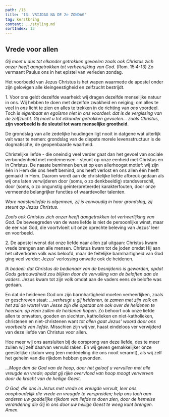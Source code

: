 ```yaml
---
path: /13
title: '13: VRIJDAG NA DE 2e ZONDAG'
tag: kerstkring
content: ../styling.md
sortIndex: 13
---
```


## Vrede voor allen

_Gij moet u dus tot elkander getrokken gevoelen zoals ook Christus zich onzer heeft aangetrokken tot verheerlijking van God._ (Rom. 15:4-13) Zo vermaant Paulus ons in het epistel van verleden zondag.

Het voorbeeld van Jezus Christus is het wapen waarmede de apostel onder zijn gelovigen alle kleingeestigheid en zelfzucht bestrijdt.

1\. Voor ons geldt dezelfde waarheid: wij dragen dezelfde menselijke natuur in ons. Wij hebben te doen met dezelfde zwakheid en neiging; om alles te veel in _ons_ licht te zien en alles te trekken in de richting van _ons_ voordeel. Toch is _eigenbaat en egoïsme niet in ons voordeel: dat is de vergissing van de zelfzucht_. _Gij moet u tot elkander getrokken gevoelen... zoals Christus,_ **zijn voorbeeld is de sleutel tot ware menselijke grootheid**.

De grondslag van alle zedelijke houdingen ligt nooit in datgene wat uiterlijk valt waar te nemen: grondslag van de diepste morele levensstructuur is de dogmatische, de geopenbaarde waarheid.

Christelijke liefde - die oneindig veel verder gaat dan het gevoel van sociale verbondenheid met medemensen - steunt op onze eenheid met Christus en in Christus. De naaste beminnen berust op een allerhoogst motief: wij zijn één in Hem die ons heeft bemind, ons heeft verlost en ons allen één heeft gemaakt in Hem. Daarom wordt aan de christelijke liefde afbreuk gedaan als wij ons laten verwijderen door (soms, o zo denkbeeldig) standsverschil, door (soms, o zo ongunstig geïnterpreteerde) karakterfouten, door onze vermeende belangrijker functies of waardevoller talenten.

_Ware naastenliefde is algemeen, zij is eenvoudig in haar grondslag, zij steunt op Jezus Christus._

_Zoals ook Christus zich onzer heeft aangetrokken tot verheerlijking van God._ De beweegreden van de ware liefde is niet de persoonlijke winst, maar de eer van God, die voortvloeit uit onze oprechte beleving van Jezus' leer en voorbeeld.

2\. De apostel wenst dat onze liefde naar allen zal uitgaan: Christus kwam vrede brengen aan alle mensen. Christus kwam tot de joden omdat Hij aan het uitverkoren volk was beloofd, maar de feitelijke barmhartigheid van God ging veel verder: Jezus' verlossing omvatte ook de heidenen.

_Ik bedoel: dat Christus de bedienaar van de besnijdenis is geworden, opdat Gods getrouwdheid zou blijken door de vervulling van de beloften aan de vaders._ Jezus kwam tot zijn volk omdat aan de vaders eens de belofte was gedaan.

En dat de heidenen God om zijn barmhartigheid moeten verheerlijken, zoals er geschreven staat: ..._verheugt u gij heidenen, te zamen met zijn volk_ en _het zal de wortel van Jesse zijn die opstaat om ook over de heidenen te heersen: op Hem zullen de heidenen hopen_. Zo behoort ook onze liefde allen te omvatten, goeden en slechten, katholieken en niet-katholieken, christenen en niet-christenen want _tot allen gaat Jezus' woord door ons voorbeeld van liefde_. Misschien zijn wij ver, haast eindeloos ver verwijderd van deze liefde van Christus voor allen.

Hoe meer wij ons aansluiten bij de oorsprong van deze liefde, des te meer zullen wij zelf daarvan vervuld raken. En wij geven gemakkelijker onze geestelijke rijkdom weg (een mededeling die ons nooit verarmt), als wij zelf het geheim van die rijkdom hebben gevonden.

..._Moge dan de God van de hoop, door het geloof u vervullen met alle vreugde en vrede; opdat gij rijke overvloed van hoop moogt verwerven door de kracht van de heilige Geest._

_O God, die ons in Jezus met vrede en vreugde vervult, leer ons onophoudelijk die vrede en vreugde te verspreiden; help ons toch aan anderen uw goddelijke rijkdom van liefde te doen zien, door de hemelse verandering die Gij in ons door uw heilige Geest te weeg kunt brengen. Amen._
